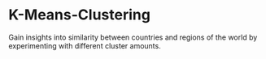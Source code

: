 # K-Means-Clustering
Gain insights into similarity between countries and regions of the world by experimenting with different cluster amounts.
